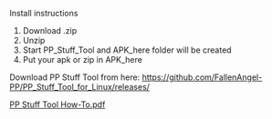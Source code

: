Install instructions

1. Download .zip
2. Unzip
3. Start PP_Stuff_Tool and APK_here folder will be created
4. Put your apk or zip in APK_here

Download PP Stuff Tool from here: https://github.com/FallenAngel-PP/PP_Stuff_Tool_for_Linux/releases/

[PP Stuff Tool How-To.pdf](https://github.com/FallenAngel-PP/PP_Stuff_Tool_for_Linux/files/14733769/PP.Stuff.Tool.How-To.pdf)
